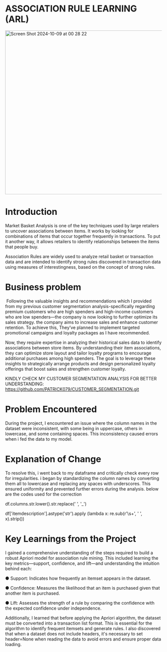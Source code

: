 # ASSOCIATION RULE LEARNING (ARL)

<img width="526" alt="Screen Shot 2024-10-09 at 00 28 22" src="https://github.com/user-attachments/assets/4e7d7e87-046a-4bb9-b38e-a020dd8e2c0a">

# Introduction

Market Basket Analysis is one of the key techniques used by large retailers to uncover associations between items. It works by looking for combinations of items that occur together frequently in transactions. To put it another way, it allows retailers to identify relationships between the items that people buy.

Association Rules are widely used to analyze retail basket or transaction data and are intended to identify strong rules discovered in transaction data using measures of interestingness, based on the concept of strong rules.

# Business problem

 Following the valuable insights and recommendations which I provided from my previous customer segmentation analysis-specifically regarding premium customers who are high spenders and high-income customers who are low spenders—the company is now looking to further optimize its sales strategy. the company aims to increase sales and enhance customer retention. To achieve this, They’ve planned to implement targeted promotional campaigns  and loyalty packages as I have recommended. 

Now, they  require expertise in analyzing their  historical sales data to identify associations between store items. By understanding their  item associations, they can optimize store layout and tailor loyalty programs to encourage additional purchases among high spenders. The goal is to leverage these insights to strategically arrange products and design personalized loyalty offerings that boost sales and strengthen customer loyalty.

KINDLY CHECK MY CUSTOMER SEGMENTATION ANALYSIS FOR BETTER UNDERSTANDING: https://github.com/PATRICK079/CUSTOMER_SEGMENTATION.git


# Problem Encountered

During the project, I encountered an issue where the column names in the dataset were inconsistent, with some being in uppercase, others in lowercase, and some containing spaces. This inconsistency caused errors when i fed the data to my model.

# Explanation of Change
To resolve this, i went back to my dataframe and critically check every row for irregularities. i began by standardizing the column names by converting them all to lowercase and replacing any spaces with underscores. This ensured uniformity and prevented further errors during the analysis.  below are the codes used for the correction

df.columns.str.lower().str.replace(' ', '_')

df['itemdescription'].astype('str').apply (lambda x: re.sub(r'\s+', ' ', x).strip())



#  Key Learnings from the Project


I gained a comprehensive understanding of the steps required to build a robust Apriori model for association rule mining. This included learning the key metrics—support, confidence, and lift—and understanding the intuition behind each:

● Support:  Indicates how frequently an itemset appears in the dataset.

● Confidence:  Measures the likelihood that an item is purchased given that another item is purchased.

● Lift:  Assesses the strength of a rule by comparing the confidence with the expected confidence under independence.

Additionally, I learned that before applying the Apriori algorithm, the dataset must be converted into a transaction list format. This is essential for the algorithm to identify frequent itemsets and generate rules. I also discovered that when a dataset does not include headers, it's necessary to set header=None when reading the data to avoid errors and ensure proper data loading.






